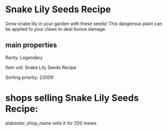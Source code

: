# Snake Lily Seeds Recipe

Grow snake lily in your garden with these seeds! This dangerous plant can be applied to your claws to deal bonus damage.

## main properties

Rarity: Legendary

Item uid: Snake Lily Seeds Recipe

Sorting priority: 22009

# shops selling Snake Lily Seeds Recipe:

alabaster_shop_name sells it for 200 mews.